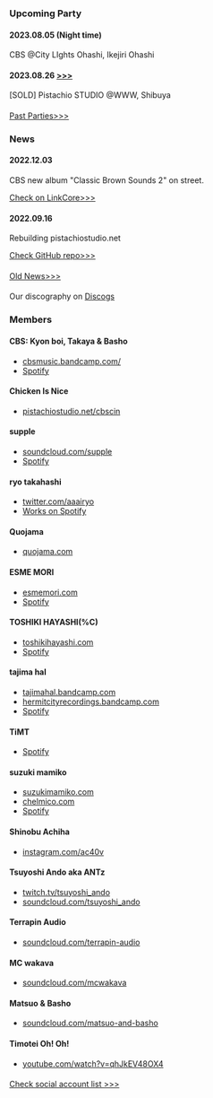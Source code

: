 ### Upcoming Party

#### 2023.08.05 (Night time)

CBS @City LIghts Ohashi, Ikejiri Ohashi

#### 2023.08.26 [>>>](/20230826)

[SOLD] Pistachio STUDIO @WWW, Shibuya

<!-- No scheduled L(@_@;) -->

#### 
[Past Parties>>>](/past)

### News

#### 2022.12.03

CBS new album "Classic Brown Sounds 2" on street.

[Check on LinkCore>>>](https://linkco.re/HQDd227G)

#### 2022.09.16

Rebuilding pistachiostudio.net

[Check GitHub repo>>>](https://github.com/pistachiostudio/pistachio-on-vss)

#### 

[Old News>>>](/oldnews)

#### 

Our discography on [Discogs](https://www.discogs.com/label/1290260-Pistachio-Studio-2)

### Members

#### CBS: Kyon boi, Takaya & Basho

- [cbsmusic.bandcamp.com/](https://cbsmusic.bandcamp.com/)
- [Spotify](https://open.spotify.com/artist/7AHhB1P3XhzSw4oPT2unag)

#### Chicken Is Nice

- [pistachiostudio.net/cbscin](/cbscin)

#### supple

- [soundcloud.com/supple](https://soundcloud.com/supple)
- [Spotify](https://open.spotify.com/artist/2uEVJZxMFmlMHktYPBCDa9)

#### ryo takahashi

- [twitter.com/aaairyo](https://twitter.com/aaairyo)
- [Works on Spotify](https://open.spotify.com/playlist/7FJOcbpv7g1RETiUAZrJ7Z?si=J3fckAGMQUSjjOfYqiIevw)

#### Quojama

- [quojama.com](https://quojama.com)

#### ESME MORI

- [esmemori.com](https://esmemori.com/)
- [Spotify](https://open.spotify.com/artist/76H8LGZ7isj2XG6ZRMYpzK)

#### TOSHIKI HAYASHI(%C)

- [toshikihayashi.com](https://toshikihayashi.com/)
- [Spotify](https://open.spotify.com/artist/2BSv9udyrO0Mm0ckZAkQSI)

#### tajima hal

- [tajimahal.bandcamp.com](https://tajimahal.bandcamp.com)
- [hermitcityrecordings.bandcamp.com](https://hermitcityrecordings.bandcamp.com/)
- [Spotify](https://open.spotify.com/artist/5SuPIkCZe2U5TZCqYX4mcI)

#### TiMT

- [Spotify](https://open.spotify.com/artist/6JavWK8JRQbZ3oX9nrkSyb)

#### suzuki mamiko

- [suzukimamiko.com](https://suzukimamiko.com/)
- [chelmico.com](http://chelmico.com/)
- [Spotify](https://open.spotify.com/artist/21bkNzNX7do9qb8SM9wFQF)

#### Shinobu Achiha

- [instagram.com/ac40v](https://www.instagram.com/ac40v/)

#### Tsuyoshi Ando aka ANTz

- [twitch.tv/tsuyoshi_ando](https://www.twitch.tv/tsuyoshi_ando)
- [soundcloud.com/tsuyoshi_ando](https://soundcloud.com/tsuyoshi_ando)

#### Terrapin Audio

- [soundcloud.com/terrapin-audio](https://soundcloud.com/terrapin-audio)

#### MC wakava

- [soundcloud.com/mcwakava](https://soundcloud.com/mcwakava)

#### Matsuo & Basho

- [soundcloud.com/matsuo-and-basho](https://soundcloud.com/matsuo-and-basho)

#### Timotei Oh! Oh!

- [youtube.com/watch?v=qhJkEV48OX4](https://www.youtube.com/watch?v=qhJkEV48OX4)

#### 

[Check social account list >>>](/social)
